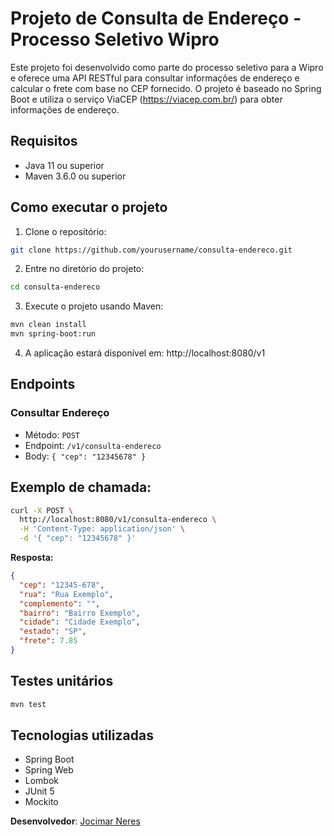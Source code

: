# Projeto de Consulta de Endereço - Processo Seletivo Wipro

Este projeto foi desenvolvido como parte do processo seletivo para a Wipro e oferece uma API RESTful para consultar informações de endereço e calcular o frete com base no CEP fornecido. O projeto é baseado no Spring Boot e utiliza o serviço ViaCEP (https://viacep.com.br/) para obter informações de endereço.


## Requisitos

- Java 11 ou superior
- Maven 3.6.0 ou superior

## Como executar o projeto

1. Clone o repositório:

```bash
git clone https://github.com/yourusername/consulta-endereco.git
```


2. Entre no diretório do projeto:

```bash
cd consulta-endereco
```

3. Execute o projeto usando Maven:

```bash
mvn clean install
mvn spring-boot:run
```


4. A aplicação estará disponível em: http://localhost:8080/v1

## Endpoints

### Consultar Endereço

- Método: `POST`
- Endpoint: `/v1/consulta-endereco`
- Body: `{ "cep": "12345678" }`

## Exemplo de chamada:

```bash
curl -X POST \
  http://localhost:8080/v1/consulta-endereco \
  -H 'Content-Type: application/json' \
  -d '{ "cep": "12345678" }'
```

**Resposta:**

```json
{
  "cep": "12345-678",
  "rua": "Rua Exemplo",
  "complemento": "",
  "bairro": "Bairro Exemplo",
  "cidade": "Cidade Exemplo",
  "estado": "SP",
  "frete": 7.85
}
```

## Testes unitários
```bash
mvn test
```

## Tecnologias utilizadas
- Spring Boot
- Spring Web
- Lombok
- JUnit 5
- Mockito


**Desenvolvedor**: [Jocimar Neres](https://www.linkedin.com/in/jocimar-neres/)